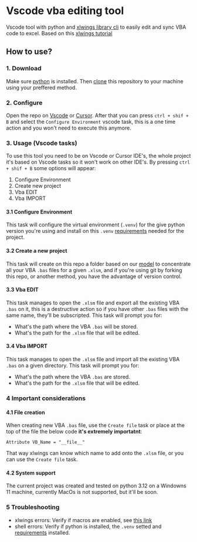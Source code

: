 # Vscode vba editing tool
Vscode tool with python and [xlwings library cli](https://docs.xlwings.org/en/latest/command_line.html) to easily edit and sync VBA code to excel. Based on this [xlwings tutorial](https://youtu.be/xoO-Fx0fTpM)

## How to use?
### 1. Download
Make sure [python](https://www.python.org/) is installed. Then [clone](https://git-scm.com/docs/git-clone) this repository to your machine using your preffered method.

### 2. Configure
Open the repo on [Vscode](https://code.visualstudio.com/) or [Cursor](https://www.cursor.com/). After that you can press `ctrl + shif + B` and select the `Configure Environment` vscode task, this is a one time action and you won't need to execute this anymore.

### 3. Usage (Vscode tasks)
To use this tool you need to be on Vscode or Cursor IDE's, the whole project it's based on Vscode tasks so it won't work on other IDE's.
By pressing `ctrl + shif + B` some options will appear:
1. Configure Environment
2. Create new project
3. Vba EDIT
4. Vba IMPORT

#### 3.1 Configure Environment
This task will configure the virtual environment (`.venv`) for the give python version you're using and install on this `.venv` [requirements](requirements.txt) needed for the project.

#### 3.2 Create a new project
This task will create on this repo a folder based on our [model](./docs/modelo) to concentrate all your VBA `.bas` files for a given `.xlsm`, and if you're using git by forking this repo, or another method, you have the advantage of version control.

#### 3.3 Vba EDIT
This task manages to open the `.xlsm` file and export all the existing VBA `.bas` on it, this is a destructive action so if you have other `.bas` files with the same name, they'll be subscripted. This task will prompt you for:
* What's the path where the VBA `.bas` will be stored.
* What's the path for the `.xlsm` file that will be edited.

#### 3.4 Vba IMPORT
This task manages to open the `.xlsm` file and import all the existing VBA `.bas` on a given directory. This task will prompt you for:
* What's the path where the VBA `.bas` are stored.
* What's the path for the `.xlsm` file that will be edited.

### 4 Important considerations
#### 4.1 File creation
When creating new VBA `.bas` file, use the `Create file` task or place at the top of the file the below code __it's extremely importatnt__:
```
Attribute VB_Name = "__file__"
```
That way xlwings can know which name to add onto the `.xlsm` file, or you can use the `Create file` task.

#### 4.2 System support
The current project was created and tested on python 3.12 on a Windowns 11 machine, currently MacOs is not supported, but it'll be soon.

### 5 Troubleshooting
* xlwings errors: Verify if macros are enabled, see [this link](https://support.microsoft.com/en-us/office/enable-or-disable-macros-in-microsoft-365-files-12b036fd-d140-4e74-b45e-16fed1a7e5c6)
* shell errors: Verify if python is installed, the `.venv` setted and [requirements](./requirements.txt) installed.
